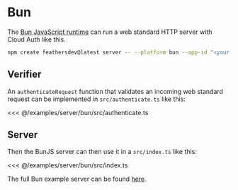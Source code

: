 # Bun

The [Bun JavaScript runtime](https://bun.sh/) can run a web standard HTTP server with Cloud Auth like this.

```sh
npm create feathersdev@latest server -- --platform bun --app-id "<your-app-id>"
```

## Verifier

An `authenticateRequest` function that validates an incoming web standard request can be implemented in `src/authenticate.ts` like this:

<<< @/examples/server/bun/src/authenticate.ts

## Server

Then the BunJS server can then use it in a `src/index.ts` like this:

<<< @/examples/server/bun/src/index.ts

The full Bun example server can be found [here](https://github.com/feathersdev/examples/tree/main/server/bun).
